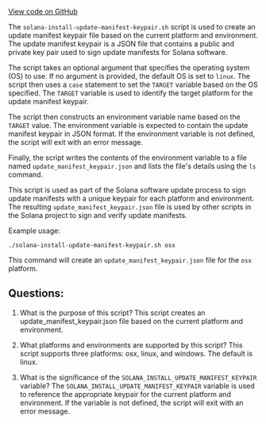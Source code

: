 [View code on GitHub](https://github.com/solana-labs/solana/blob/master/scripts/solana-install-update-manifest-keypair.sh)

The `solana-install-update-manifest-keypair.sh` script is used to create an update manifest keypair file based on the current platform and environment. The update manifest keypair is a JSON file that contains a public and private key pair used to sign update manifests for Solana software. 

The script takes an optional argument that specifies the operating system (OS) to use. If no argument is provided, the default OS is set to `linux`. The script then uses a `case` statement to set the `TARGET` variable based on the OS specified. The `TARGET` variable is used to identify the target platform for the update manifest keypair.

The script then constructs an environment variable name based on the `TARGET` value. The environment variable is expected to contain the update manifest keypair in JSON format. If the environment variable is not defined, the script will exit with an error message.

Finally, the script writes the contents of the environment variable to a file named `update_manifest_keypair.json` and lists the file's details using the `ls` command.

This script is used as part of the Solana software update process to sign update manifests with a unique keypair for each platform and environment. The resulting `update_manifest_keypair.json` file is used by other scripts in the Solana project to sign and verify update manifests. 

Example usage:
```
./solana-install-update-manifest-keypair.sh osx
```
This command will create an `update_manifest_keypair.json` file for the `osx` platform.
## Questions: 
 1. What is the purpose of this script?
   This script creates an update_manifest_keypair.json file based on the current platform and environment.

2. What platforms and environments are supported by this script?
   This script supports three platforms: osx, linux, and windows. The default is linux.

3. What is the significance of the `SOLANA_INSTALL_UPDATE_MANIFEST_KEYPAIR` variable?
   The `SOLANA_INSTALL_UPDATE_MANIFEST_KEYPAIR` variable is used to reference the appropriate keypair for the current platform and environment. If the variable is not defined, the script will exit with an error message.